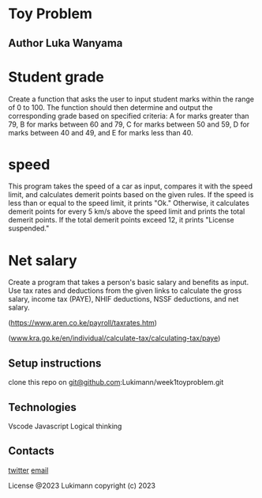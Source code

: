 # Toy Problem

## Author Luka Wanyama


# Student grade

Create a function that asks the user to input student marks within the range of 0 to 100. The function should then determine and output the corresponding grade based on specified criteria: A for marks greater than 79, B for marks between 60 and 79, C for marks between 50 and 59, D for marks between 40 and 49, and E for marks less than 40.

# speed

This program takes the speed of a car as input, compares it with the speed limit, and calculates demerit points based on the given rules. If the speed is less than or equal to the speed limit, it prints "Ok." Otherwise, it calculates demerit points for every 5 km/s above the speed limit and prints the total demerit points. If the total demerit points exceed 12, it prints "License suspended."

# Net salary

Create a program that takes a person's basic salary and benefits as input. Use tax rates and deductions from the given links to calculate the gross salary, income tax (PAYE), NHIF deductions, NSSF deductions, and net salary.

(https://www.aren.co.ke/payroll/taxrates.htm)

(www.kra.go.ke/en/individual/calculate-tax/calculating-tax/paye)

## Setup instructions
clone this repo on git@github.com:Lukimann/week1toyproblem.git

## Technologies
Vscode
Javascript
Logical thinking

## Contacts
[twitter](@l_wanyama)
[email](lukewanyama5@gmail.com)


License 
@2023 Lukimann
copyright (c) 2023